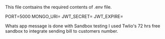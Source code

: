 This file contsains the required contents of .env file.

PORT=5000
MONGO_URI=
JWT_SECRET=
JWT_EXPIRE=

Whats app message is done with Sandbox testing 
I used Twlio's 72 hrs free sandbox to integrate sending bill to customers number.